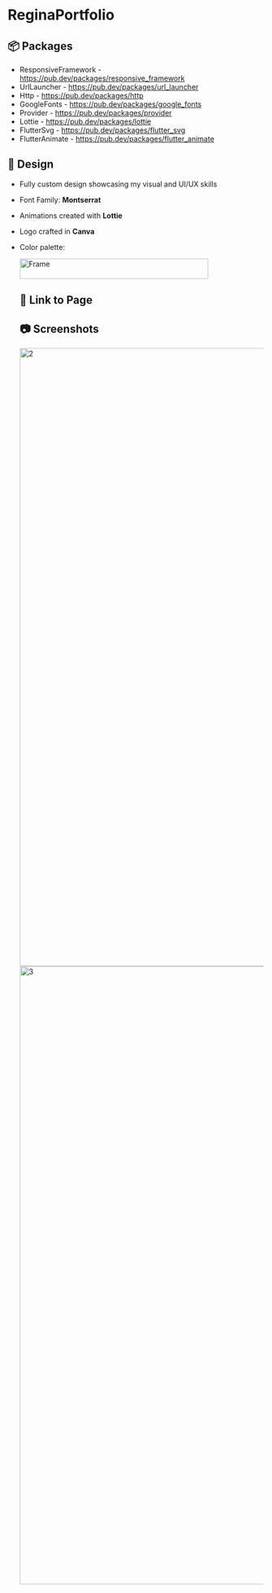 # ReginaPortfolio

## :package: Packages
- ResponsiveFramework - https://pub.dev/packages/responsive_framework
- UrlLauncher - https://pub.dev/packages/url_launcher
- Http - https://pub.dev/packages/http
- GoogleFonts - https://pub.dev/packages/google_fonts
- Provider - https://pub.dev/packages/provider
- Lottie - https://pub.dev/packages/lottie
- FlutterSvg - https://pub.dev/packages/flutter_svg
- FlutterAnimate - https://pub.dev/packages/flutter_animate

##  :art: Design
- Fully custom design showcasing my visual and UI/UX skills
- Font Family: **Montserrat**
- Animations created with **Lottie**
- Logo crafted in **Canva**
- Color palette:
  
  <img width="371" height="40" alt="Frame" src="https://github.com/user-attachments/assets/1e89874f-9508-4c2d-974d-937e13b2cb18" />

  ## :link: Link to Page

  ## :camera: Screenshots
  <img width="2160" height="1215" alt="2" src="https://github.com/user-attachments/assets/a442b26b-770d-4753-9676-737cef167341" />
  <img width="2160" height="1215" alt="3" src="https://github.com/user-attachments/assets/50e047d7-5321-4dbd-96b0-77aab19a436e" />





